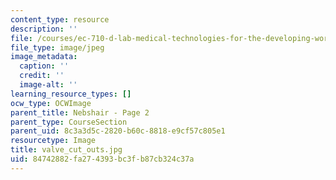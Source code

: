 ```yaml
---
content_type: resource
description: ''
file: /courses/ec-710-d-lab-medical-technologies-for-the-developing-world-spring-2010/84742882fa274393bc3fb87cb324c37a_valve_cut_outs.jpg
file_type: image/jpeg
image_metadata:
  caption: ''
  credit: ''
  image-alt: ''
learning_resource_types: []
ocw_type: OCWImage
parent_title: Nebshair - Page 2
parent_type: CourseSection
parent_uid: 8c3a3d5c-2820-b60c-8818-e9cf57c805e1
resourcetype: Image
title: valve_cut_outs.jpg
uid: 84742882-fa27-4393-bc3f-b87cb324c37a
---
```

